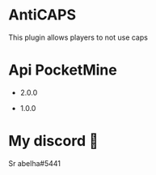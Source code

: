 # AntiCAPS
This plugin allows players to not use caps

# Api PocketMine

- 2.0.0 

- 1.0.0

# My discord 📩

Sr abelha#5441

